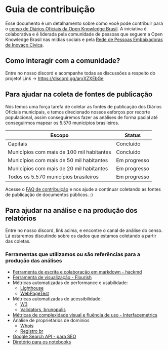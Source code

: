 # Guia de contribuição

Esse documento é um detalhamento sobre como você pode contribuir para o [censo de Diários Oficiais da Open Knowledge Brasil](https://censo.ok.org.br/).
A iniciativa é colaborativa e é liderada pela comunidade de pessoas que seguem a Open Knowledge Brasil nas mídias sociais e pela [Rede de Pessoas Embaixadoras de Inovaço Cívica](https://embaixadoras.ok.org.br/).

## Como interagir com a comunidade?

Entre no nosso discord e acompanhe todas as discussões a respeito do projeto! Link -> https://discord.gg/arxXZXEbGe

## Para ajudar na coleta de fontes de publicação

Nós temos uma força tarefa de coletar as fontes de publicação dos Diários Oficiais municipais, e temos direcionado nossos esforços por recorte populacional, assim conseguiremos fazer as análises de forma pacial até conseguirmos mapear os 5.570 municípios brasileiros.

Escopo | Status
--------- | ------
Capitais | Concluído
Municípios com mais de 100 mil habitantes | Concluído
Municípios com mais de 50 mil habitantes | Em progresso
Municípios com mais de 20 mil habitantes | Em progresso
Todos os 5.570 municípios brasileiros | Em progresso

Acesse o [FAQ de contribuição](https://censo.ok.org.br/faq/) e nos ajude a continuar coletando as fontes de publicação de documentos públicos. :)

## Para ajudar na análise e na produção dos relatórios

Entre no nosso discord, link acima, e encontre o canal de análise do censo. Lá estaremos discutindo sobre os dados que estamos coletando a partir das coletas.

### Ferramentas que utilizamos ou são referências para a produção das análises

- [Ferramenta de escrita e colaboração em markdown - hackmd](https://hackmd.io/)
- [Ferramenta de visualização - Flourish](https://app.flourish.studio/)
- Métricas automatizadas de performance e usabilidade:
  - [Lighthouse](https://github.com/GoogleChrome/lighthouse) 
  - [WebPageTest](https://github.com/WPO-Foundation/webpagetest-docs/)
- Métricas automatizadas de acessibilidade:
  - [W3](https://www.w3.org/WAI/test-evaluate/#tools)
  - [Validators, brunopulis](https://github.com/brunopulis/awesome-a11y/blob/master/topics/validators.md)
- [Métricas de complexidade visual e fluência de uso - Interfacemetrics](https://interfacemetrics.aalto.fi/)
- Análise de proprietários de domínios
  - [Whois](https://www.whois.com/)
  - [Registro br](https://registro.br/tecnologia/ferramentas/whois/)
- [Google Search API - para SEO](https://developers.google.com/custom-search/v1/overview) 
- [Diretório para os notebooks](https://github.com/okfn-brasil/censo-querido-diario/tree/main/notebooks)
